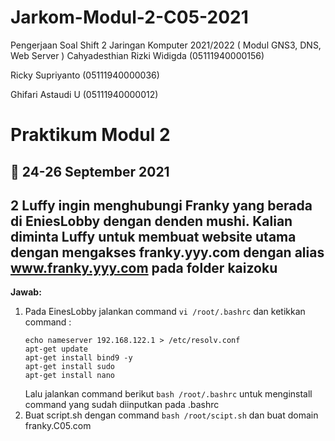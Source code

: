 # Jarkom-Modul-2-C05-2021
Pengerjaan Soal Shift 2 Jaringan Komputer 2021/2022 ( Modul GNS3, DNS, Web Server )
Cahyadesthian Rizki Widigda (05111940000156)

Ricky Supriyanto (05111940000036)

Ghifari Astaudi U (05111940000012)

# Praktikum Modul 2
## 📅 24-26 September 2021

## 2 Luffy ingin menghubungi Franky yang berada di EniesLobby dengan denden mushi. Kalian diminta Luffy untuk membuat website utama dengan mengakses franky.yyy.com dengan alias www.franky.yyy.com pada folder kaizoku
**Jawab:**
1. Pada EinesLobby jalankan command ```vi /root/.bashrc``` dan ketikkan command :
    ```
    echo nameserver 192.168.122.1 > /etc/resolv.conf
    apt-get update
    apt-get install bind9 -y
    apt-get install sudo
    apt-get install nano
      ```
   Lalu jalankan command berikut ```bash /root/.bashrc``` untuk menginstall command yang sudah diinputkan pada .bashrc
2. Buat script.sh dengan command ```bash /root/scipt.sh``` dan buat domain franky.C05.com

